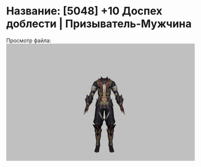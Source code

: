 # Название: [5048] +10 Доспех доблести | Призыватель-Мужчина

Просмотр файла:
![p080003.png](p080003.png)